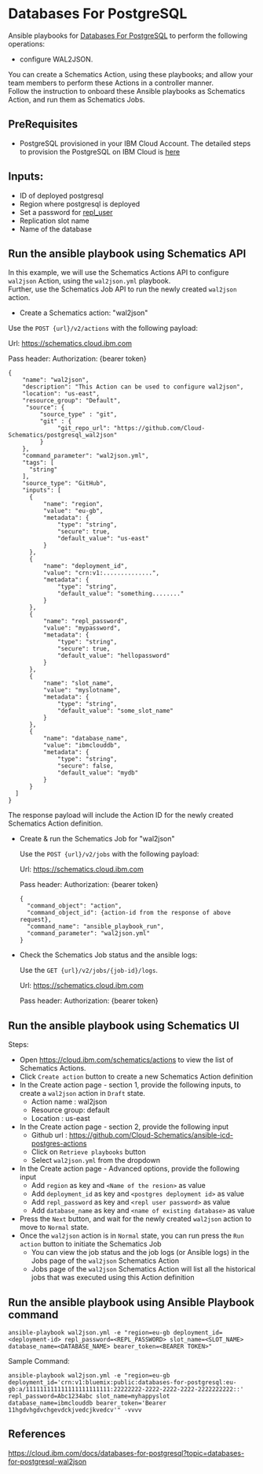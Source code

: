 # Databases For PostgreSQL

Ansible playbooks for [Databases For PostgreSQL](https://cloud.ibm.com/docs/databases-for-postgresql) to perform the following operations:

* configure WAL2JSON.

You can create a Schematics Action, using these playbooks; and allow your team members to perform these Actions in a controller manner.  
Follow the instruction to onboard these Ansible playbooks as Schematics Action, and run them as Schematics Jobs. 

## PreRequisites
- PostgreSQL provisioned in your IBM Cloud Account. The detailed steps to provision the PostgreSQL on IBM Cloud 
is [here](https://github.com/Cloud-Schematics/VSI-database)

## Inputs:
- ID of deployed postgresql
- Region where postgresql is deployed
- Set a password for [repl_user](https://cloud.ibm.com/docs/databases-for-postgresql?topic=databases-for-postgresql-user-management#the-repl-user)
- Replication slot name
- Name of the database

## Run the ansible playbook using Schematics API

In this example, we will use the Schematics Actions API to configure `wal2json` Action, using the `wal2json.yml` playbook.  
Further, use the Schematics Job API to run the newly created `wal2json` action.
 
- Create a Schematics action: "wal2json"

 Use the `POST {url}/v2/actions` with the following payload:
 
 Url: https://schematics.cloud.ibm.com
 
 Pass header: Authorization: {bearer token}
 
  ```
  {
      "name": "wal2json",
      "description": "This Action can be used to configure wal2json",
      "location": "us-east",
      "resource_group": "Default",
       "source": {
           "source_type" : "git",
           "git" : {
                "git_repo_url": "https://github.com/Cloud-Schematics/postgresql_wal2json"
           }
      },
      "command_parameter": "wal2json.yml",
      "tags": [
        "string"
      ],
      "source_type": "GitHub",
      "inputs": [
        {
            "name": "region",
            "value": "eu-gb",
            "metadata": {
                "type": "string",
                "secure": true,
                "default_value": "us-east"
            }
        },
        {
            "name": "deployment_id",
            "value": "crn:v1:..............",
            "metadata": {
                "type": "string",
                "default_value": "something........"
            }
        },
        {
            "name": "repl_password",
            "value": "mypassword",
            "metadata": {
                "type": "string",
                "secure": true,
                "default_value": "hellopassword"
            }
        },
        {
            "name": "slot_name",
            "value": "myslotname",
            "metadata": {
                "type": "string",
                "default_value": "some_slot_name"
            }
        },
        {
            "name": "database_name",
            "value": "ibmclouddb",
            "metadata": {
                "type": "string",
                "secure": false,
                "default_value": "mydb"
            }
        }
    ]
  }
  ```

  The response payload will include the Action ID for the newly created Schematics Action definition.

- Create & run the Schematics Job for "wal2json"

  Use the `POST {url}/v2/jobs` with the following payload:
  
  Url: https://schematics.cloud.ibm.com
  
  Pass header: Authorization: {bearer token}
 
    ```
    {
      "command_object": "action",
      "command_object_id": {action-id from the response of above request},
      "command_name": "ansible_playbook_run",
      "command_parameter": "wal2json.yml"
    }
    ```

- Check the Schematics Job status and the ansible logs:

  Use the `GET {url}/v2/jobs/{job-id}/logs`. 
 
  Url: https://schematics.cloud.ibm.com
  
  Pass header: Authorization: {bearer token}

## Run the ansible playbook using Schematics UI

Steps:

- Open https://cloud.ibm.com/schematics/actions to view the list of Schematics Actions.
- Click `Create action` button to create a new Schematics Action definition
- In the Create action page - section 1, provide the following inputs, to create a `wal2json` action in `Draft` state.
  * Action name : wal2json
  * Resource group: default
  * Location : us-east
- In the Create action page - section 2, provide the following input
  * Github url : https://github.com/Cloud-Schematics/ansible-icd-postgres-actions
  * Click on `Retrieve playbooks` button
  * Select `wal2json.yml` from the dropdown
- In the Create action page - Advanced options, provide the following input
  * Add `region` as key and `<Name of the resion>` as value
  * Add `deployment_id` as key and `<postgres deployment id>` as value
  * Add `repl_password` as key and `<repl user password>` as value
  * Add `database_name` as key and `<name of existing database>` as value
- Press the `Next` button, and wait for the newly created `wal2json` action to move to `Normal` state.
- Once the `wal2json` action is in `Normal` state, you can run press the `Run action` button to initiate the Schematics Job
  * You can view the job status and the job logs (or Ansible logs) in the Jobs page of the `wal2json` Schematics Action
  * Jobs page of the `wal2json` Schematics Action will list all the historical jobs that was executed using this Action definition

## Run the ansible playbook using Ansible Playbook command
```
ansible-playbook wal2json.yml -e "region=eu-gb deployment_id=<deployment-id> repl_password=<REPL_PASSWORD> slot_name=<SLOT_NAME> database_name=<DATABASE_NAME> bearer_token=<BEARER TOKEN>"
```

Sample Command:
```
ansible-playbook wal2json.yml -e "region=eu-gb deployment_id='crn:v1:bluemix:public:databases-for-postgresql:eu-gb:a/111111111111111111111111:22222222-2222-2222-2222-2222222222::' repl_password=Abc1234abc slot_name=myhappyslot database_name=ibmclouddb bearer_token='Bearer 11hgdvhgdvchgevdckjvedcjkvedcv'" -vvvv
```

## References
https://cloud.ibm.com/docs/databases-for-postgresql?topic=databases-for-postgresql-wal2json
